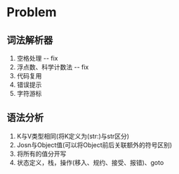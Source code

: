 # Problem

## 词法解析器
1. 空格处理 -- fix
2. 浮点数、科学计数法 -- fix
3. 代码复用
4. 错误提示
5. 字符游标

## 语法分析
1. K与V类型相同(将K定义为(str:)与str区分)
2. Josn与Object值(可以将Object前后关联额外的符号区别)
3. 将所有的值分开写
4. 状态定义，栈，操作(移入、规约、接受、报错)、goto
